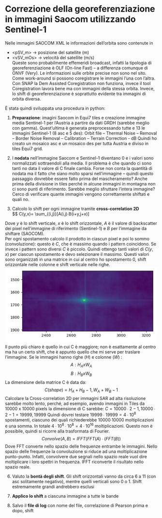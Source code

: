 # Correzione della georeferenziazione in immagini Saocom utilizzando Sentinel-1<br>


Nelle immagini SAOCOM XML le informazioni dell’orbita sono contenute in <br>
- <pSV_m> → posizione del satellite (m)<br>
- <vSV_mOs> → velocità del satellite (m/s)<br>
Queste sono probabilmente effemeridi broadcast, infatti la tipologia di georeferenziazione è OLF (On-line Fast) – a differenza comunque di ONVF (Very). Le informazioni sulle orbite precise non sono nel sito.
Come work-around si possono coregistrare le immagini l’una con l’altra. Con SNAP la Dem Assisted Coregistration non funziona, invece il tool Coregistration lavora bene ma con immagini della stessa orbita. Invece, lo shift di georeferenziazione è soprattutto evidente tra immagini di orbita diversa.<br>


È stata quindi sviluppata una procedura in python:<br>
1. **Preparazione**: imagini Saocom in Equi7 tiles e creazione immagine media Sentinel-1 per l’Austria a partire da dati GRDH (sarebbe meglio con gamma).
Quest’ultima è generata preprocessando tutte e 13 le immagini Sentinel-1 (8 asc e 5 des):
	Orbit file – Thermal Noise – Removal – Border Noise Removal – Calibration – Terrain Correction - dB
Quindi ho creato un mosaico asc e un mosaico des per tutta Austria e diviso in tiles Equi7 grid.

  
3.  I **nodata** nell’immagine Saocom e Sentinel-1 diventano 0 e i valori sono normalizzati sottraendoli alla media.
Il problema è che quando ci sono tanti no data il valore di C finale cambia. Forse non conta la quantità di nodata ma il fatto che siano molto sparsi nell’immagine – quindi questo passaggio dovrebbe essere fatto prima del mascheramento? Anche prima della divisione in tiles perché in alcune immagini in montagna non ci sono punti di riferimento. Sarebbe meglio sfruttare l’intera immagine? Cerco di verificare quante immagini vengono correttamente shiftati e quali no.

4. Calcolo lo shift per ogni immagine tramite **cross-correlation 2D**<br>
$$
C(y,x)= \sum_{(i,j)}[A(i,j)∙B(i+y,j+x)]
   
Dove $y$ è lo shift verticale, $x$ è lo shift orizzontale,  $A$  è il valore di backscatter dei pixel nell’immagine di riferimento (Sentinel-1) e $B$ per l’immagine da shiftare (SAOCOM).<br>
Per ogni spostamento calcolo il prodotto in ciascun pixel e poi lo sommo (convoluzione): questo è $C$, che è massimo quando i pattern coincidono. Se invece i pattern sono diversi $C$ è piccolo. Quindi ottengo tanti valori di $C(y,x)$ per ciascun spostamento e devo selezionare il massimo. Questi valori sono organizzati in una matrice in cui al centro ho spostamento 0, shift orizzontale nelle colonne e shift verticale nelle righe.<br>
![Testo alternativo](C.png)<br>
Il punto più chiaro è quello in cui C è maggiore; non è esattamente al centro ma ha un certo shift, che è appunto quello che mi serve per traslare l’immagine.
Se le immagini hanno righe ($H$) e colonne ($W$) :<br>
$$
A: H_A x W_A
$$
$$
B: H_B x W_B
$$
La dimensione della matrice C è data da:<br>
$$
C (shape)=H_A+ H_B-1,W_A+ W_B-1 
$$
Calcolare la Cross-correlation 2D per immagini SAR ad alta risoluzione sarebbe molto lento, perché, ad esempio, avendo immagini in Tiles da 10000 x 10000 pixels la dimensione di C sarebbe: $C=10000∙2-1,10000∙2-1=19999,19999$ Quindi dovrei testare $19999 ∙19999=4 ∙10^8$ spostamenti, ciascuno dei quali richiederebbe 10000∙10000 moltiplicazioni e una somma. In totale $4 ∙10^8∙10^8= 4 ∙10^16$ moltiplicazioni. Questo non è possibile, quindi si ricorre alla trasformata di Fourier.<br>
$$
Convolve (A,B)=IFFT(FFT(A)∙(FFT(B))
$$
Dove FFT converte nello spazio delle frequenze entrambe le immagini. Nello spazio delle frequenze la convoluzione si riduce ad una moltiplicazione punto-punto. Infatti, convolvere due segnali nello spazio reale vuol dire moltiplicare i loro spettri in frequenza. IFFT riconverte il risultato nello spazio reale.<br>

6. Valuto la **bontà degli shift**. Gli shift orizzontali vanno da circa 6 a 11 (con asc solitamente negativo), mentre quelli verticali sono 0 o 1.  Shift estremamente grandi andrebbero esclusi<br>


7. **Applico lo shift** a ciascuna immagine a tutte le bande<br>


8. Salvo il **file di log** con nome del file, correlazione di Pearson prima e dopo, shift<br>

